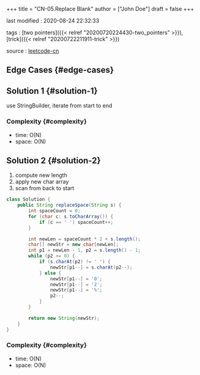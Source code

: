 +++
title = "CN-05.Replace Blank"
author = ["John Doe"]
draft = false
+++

last modified
: 2020-08-24 22:32:33


tags
: [two pointers]({{< relref "20200720224430-two_pointers" >}}), [trick]({{< relref "20200722211911-trick" >}})

source
: [leetcode-cn](https://leetcode-cn.com/problems/ti-huan-kong-ge-lcof/)


## Edge Cases {#edge-cases}


## Solution 1 {#solution-1}

use StringBuilder, iterate from start to end


### Complexity {#complexity}

-   time: O(N)
-   space: O(N)


## Solution 2 {#solution-2}

1.  compute new length
2.  apply new char array
3.  scan from back to start

<!--listend-->

```java
class Solution {
    public String replaceSpace(String s) {
        int spaceCount = 0;
        for (char c: s.toCharArray()) {
            if (c == ' ') spaceCount++;
        }

        int newLen = spaceCount * 2 + s.length();
        char[] newStr = new char[newLen];
        int p1 = newLen - 1, p2 = s.length() - 1;
        while (p2 >= 0) {
            if (s.charAt(p2) != ' ') {
                newStr[p1--] = s.charAt(p2--);
            } else {
                newStr[p1--] = '0';
                newStr[p1--] = '2';
                newStr[p1--] = '%';
                p2--;
            }
        }

        return new String(newStr);
    }
}
```


### Complexity {#complexity}

-   time: O(N)
-   space: O(N)
